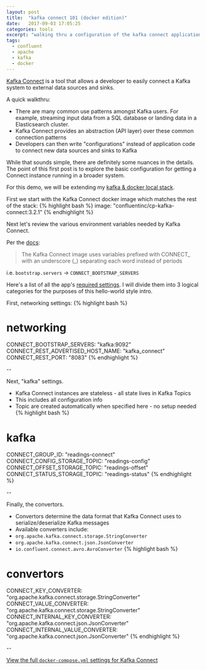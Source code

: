 ```yaml
---
layout: post
title:  "kafka connect 101 (docker edition)"
date:   2017-09-03 17:05:25
categories: tools
excerpt: "walking thru a configuration of the kafka connect application"
tags:
  - confluent
  - apache
  - kafka
  - docker
---
```


[Kafka Connect](https://www.confluent.io/product/connectors/) is a tool that allows a developer to easily connect a Kafka system to external data sources and sinks.

A quick walkthru:
* There are many common use patterns amongst Kafka users.  For example, streaming input data from a SQL database or landing data in a Elasticsearch cluster.
* Kafka Connect provides an abstraction (API layer) over these common connection patterns
* Developers can then write "configurations" instead of application code to connect new data sources and sinks to Kafka

While that sounds simple, there are definitely some nuances in the details.  The point of this first post is to explore the basic configuration for getting a Connect instance running in a broader system.

For this demo, we will be extending my [kafka & docker local stack](https://github.com/lombardo-chcg/kafka-local-stack).

First we start with the Kafka Connect docker image which matches the rest of the stack:
{% highlight bash %}
image: "confluentinc/cp-kafka-connect:3.2.1"
{% endhighlight %}

Next let's review the various environment variables needed by Kafka Connect.

Per the [docs](http://docs.confluent.io/current/cp-docker-images/docs/configuration.html#kafka-connect):

> The Kafka Connect image uses variables prefixed with CONNECT_ with an underscore (_) separating each word instead of periods

i.e. `bootstrap.servers` -> `CONNECT_BOOTSTRAP_SERVERS`

Here's a list of all the app's [required settings](http://docs.confluent.io/current/cp-docker-images/docs/configuration.html#id5).  I will divide them into 3 logical categories for the purposes of this hello-world style intro.

First, networking settings:
{% highlight bash %}
# networking
CONNECT_BOOTSTRAP_SERVERS: "kafka:9092"
CONNECT_REST_ADVERTISED_HOST_NAME: "kafka_connect"
CONNECT_REST_PORT: "8083"
{% endhighlight %}

--

Next, "kafka" settings.  
* Kafka Connect instances are stateless - all state lives in Kafka Topics
* This includes all configuration info
* Topic are created automatically when specified here - no setup needed
{% highlight bash %}
# kafka
CONNECT_GROUP_ID: "readings-connect"
CONNECT_CONFIG_STORAGE_TOPIC: "readings-config"
CONNECT_OFFSET_STORAGE_TOPIC: "readings-offset"
CONNECT_STATUS_STORAGE_TOPIC: "readings-status"
{% endhighlight %}

--

Finally, the convertors.  
* Convertors determine the data format that Kafka Connect uses to serialize/deserialize Kafka messages
* Available converters include:
* `org.apache.kafka.connect.storage.StringConverter`
* `org.apache.kafka.connect.json.JsonConverter`
* `io.confluent.connect.avro.AvroConverter`
{% highlight bash %}
# convertors
CONNECT_KEY_CONVERTER: "org.apache.kafka.connect.storage.StringConverter"
CONNECT_VALUE_CONVERTER: "org.apache.kafka.connect.storage.StringConverter"
CONNECT_INTERNAL_KEY_CONVERTER: "org.apache.kafka.connect.json.JsonConverter"
CONNECT_INTERNAL_VALUE_CONVERTER: "org.apache.kafka.connect.json.JsonConverter"
{% endhighlight %}

--

[View the full `docker-compose.yml` settings for Kafka Connect](https://github.com/lombardo-chcg/kafka-local-stack/blob/ch3/docker-compose.yml#L71)
